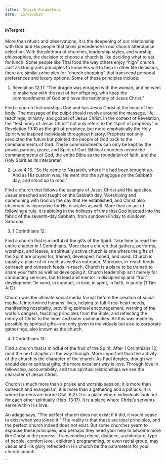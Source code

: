 ```yaml
---
title:  Search Parameters
date:  15/06/2020
---
```


#### inTerpret

More than rituals and observations, it is the deepening of our relationship with God and His people that takes precedence in our church attendance selection. With the plethora of churches, leadership styles, and worship philosophies, the decision to choose a church is like deciding what to eat for lunch. Some people like Thai food the way others enjoy “high” church. Just as God grants principles to know His will to help in other life decisions, there are similar principles for “church shopping” that transcend personal preferences and luxury options. Some of these principles include:

1. Revelation 12:17. “The dragon was enraged with the woman, and he went to make war with the rest of her offspring, who keep the commandments of God and have the testimony of Jesus Christ.”

Find a church that worships God and has Jesus Christ at the head of the body. The message of the pulpit should revolve around the message, life, teachings, ministry, and gospel of Jesus Christ. In the context of Revelation, the “testimony of Jesus Christ” not only refers to the “spirit of prophecy” in Revelation 19:10 as the gift of prophecy, but more emphatically the Holy Spirit who inspired individuals throughout history. Prophets not only predicted the future but pointed the people of God back to the commandments of God. These commandments can only be kept by the power, pardon, grace, and Spirit of God. Biblical churches revere the commandments of God, the entire Bible as the foundation of faith, and the Holy Spirit as its interpreter.

2. Luke 4:16. “So He came to Nazareth, where He had been brought up. And as His custom was, He went into the synagogue on the Sabbath day, and stood up to read.”

Find a church that follows the example of Jesus Christ and His apostles. Jesus preached and taught on the Sabbath day. Worshiping and communing with God on the day that He established, and Christ also observed, is imperative for His disciples as well. More than an act of following a rule, it is abiding in the holiness of time that God injected into the fabric of the seventh-day Sabbath, from sundown Friday to sundown Saturday.

3. 1 Corinthians 12.

Find a church that is mindful of the gifts of the Spirit. Take time to read the entire chapter in 1 Corinthians. More than a church that gathers, performs, worships, and leaves, a spiritually active church is one where the gifts of the Spirit are prayed for, trained, developed, honed, and used. Church is equally a place of in-reach as well as outreach. Moreover, in-reach feeds outreach and outreach feeds in-reach. Church is a place to be trained to share your faith as well as developing it. Church leadership isn’t merely for conducting services, but to lead and mentor in discipleship and “fruit” development “in word, in conduct, in love, in spirit, in faith, in purity (1 Tim 4:12).

Church was the ultimate social media format before the creation of social media. It intertwined humans’ lives, helping to fulfill real heart needs, manifesting hospitality, providing spiritual encouragement, warning of the world’s dangers, teaching principles from the Bible, and reflecting the mercy of Christ to the inner and outer communities. All this was made by possible by spiritual gifts—not only given to individuals but also to corporate gatherings, also known as the church.

4.  1 Corinthians 13.

Find a church that is mindful of the fruit of the Spirit. After 1 Corinthians 12, read the next chapter all the way through. More important than the activity of the church is the character of the church. As Paul iterates, though we should desire spiritual gifts, the more excellent way is love. Through love in fellowship, accountability, and true spiritual relationships we see the character of Jesus Christ.

Church is much more than a praise and worship session; it is more than outreach and evangelism; it is more than a gathering and a potluck. It is where burdens are borne (Gal. 6:2). It is a place where individuals look out for each other spiritually (Heb. 13:17). It is a place where Christ’s servants serve within His love.

An adage says, “The perfect church does not exist; if it did, it would cease to exist when you joined it.” The reality is that these are ideal principles, and the perfect church indeed does not exist. But some churches yearn to espouse these principles, and perhaps they need your help to become more like Christ in the process. Transcending décor, distance, architecture, type of people, comfort level, children’s programming, or even racial group, may Jesus and His glory reflected in His church be the parameters for your church search.

``